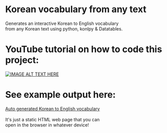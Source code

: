 # Korean vocabulary from any text
Generates an interactive Korean to English vocabulary<br>
from any Korean text using python, konlpy & Datatables.

# YouTube tutorial on how to code this project:
[![IMAGE ALT TEXT HERE](https://img.youtube.com/vi/INq9pty5tes/0.jpg)](https://www.youtube.com/watch?v=INq9pty5tes&list=PLLfIBXQeu3ab1FsfT8TkTgb3AfxrcQKTQ)

# See example output here:
<a href="https://maksimkorzh.github.io/korean-vocabulary/korean.html">Auto generated Korean to English vocabulary</a><br>
<br>
It's just a static HTML web page that you can<br>
open in the browser in whatever device!
